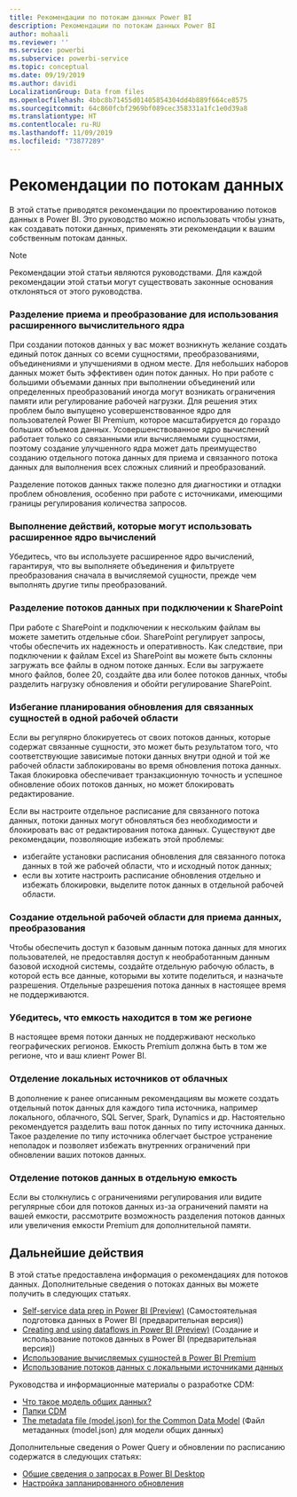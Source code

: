 ```yaml
---
title: Рекомендации по потокам данных Power BI
description: Рекомендации по потокам данных Power BI
author: mohaali
ms.reviewer: ''
ms.service: powerbi
ms.subservice: powerbi-service
ms.topic: conceptual
ms.date: 09/19/2019
ms.author: davidi
LocalizationGroup: Data from files
ms.openlocfilehash: 4bbc8b71455d01405854304dd4b889f664ce8575
ms.sourcegitcommit: 64c860fcbf2969bf089cec358331a1fc1e0d39a8
ms.translationtype: HT
ms.contentlocale: ru-RU
ms.lasthandoff: 11/09/2019
ms.locfileid: "73877289"
---
```

# <a name="dataflows-best-practice"></a>Рекомендации по потокам данных

В этой статье приводятся рекомендации по проектированию потоков данных в Power BI. Это руководство можно использовать чтобы узнать, как создавать потоки данных, применять эти рекомендации к вашим собственным потокам данных.

> [!NOTE]
> Рекомендации этой статьи являются руководствами. Для каждой рекомендации этой статьи могут существовать законные основания отклоняться от этого руководства. 
> 
> 

### <a name="split-ingestion-and-transformation-to-use-the-enhanced-compute-engine"></a>Разделение приема и преобразование для использования расширенного вычислительного ядра

При создании потоков данных у вас может возникнуть желание создать единый поток данных со всеми сущностями, преобразованиями, объединениями и улучшениями в одном месте. Для небольших наборов данных может быть эффективен один поток данных. Но при работе с большими объемами данных при выполнении объединений или определенных преобразований иногда могут возникать ограничения памяти или регулирование рабочей нагрузки. Для решения этих проблем было выпущено усовершенствованное ядро для пользователей Power BI Premium, которое масштабируется до гораздо больших объемов данных. Усовершенствованное ядро вычислений работает только со связанными или вычисляемыми сущностями, поэтому создание улучшенного ядра может дать преимущество созданию отдельного потока данных для приема и связанного потока данных для выполнения всех сложных слияний и преобразований.

Разделение потоков данных также полезно для диагностики и отладки проблем обновления, особенно при работе с источниками, имеющими границы регулирования количества запросов.

### <a name="perform-actions-that-can-use-the-enhanced-compute-engine"></a>Выполнение действий, которые могут использовать расширенное ядро вычислений

Убедитесь, что вы используете расширенное ядро вычислений, гарантируя, что вы выполняете объединения и фильтруете преобразования сначала в вычисляемой сущности, прежде чем выполнять другие типы преобразований.

### <a name="split-dataflows-when-connecting-to-sharepoint"></a>Разделение потоков данных при подключении к SharePoint

При работе с SharePoint и подключении к нескольким файлам вы можете заметить отдельные сбои. SharePoint регулирует запросы, чтобы обеспечить их надежность и оперативность. Как следствие, при подключении к файлам Excel из SharePoint вы можете быть склонны загружать все файлы в одном потоке данных. Если вы загружаете много файлов, более 20, создайте два или более потоков данных, чтобы разделить нагрузку обновления и обойти регулирование SharePoint.

### <a name="avoid-scheduling-refresh-for-linked-entities-inside-the-same-workspace"></a>Избегание планирования обновления для связанных сущностей в одной рабочей области

Если вы регулярно блокируетесь от своих потоков данных, которые содержат связанные сущности, это может быть результатом того, что соответствующие зависимые потоки данных внутри одной и той же рабочей области заблокированы во время обновления потока данных. Такая блокировка обеспечивает транзакционную точность и успешное обновление обоих потоков данных, но может блокировать редактирование. 

Если вы настроите отдельное расписание для связанного потока данных, потоки данных могут обновляться без необходимости и блокировать вас от редактирования потока данных. Существуют две рекомендации, позволяющие избежать этой проблемы: 

* избегайте установки расписания обновления для связанного потока данных в той же рабочей области, что и исходный поток данных;
* если вы хотите настроить расписание обновления отдельно и избежать блокировки, выделите поток данных в отдельной рабочей области.

### <a name="create-a-separate-workspace-for-ingestion-transformation"></a>Создание отдельной рабочей области для приема данных, преобразования

Чтобы обеспечить доступ к базовым данным потока данных для многих пользователей, не предоставляя доступ к необработанным данным базовой исходной системы, создайте отдельную рабочую область, в которой есть все данные, которыми вы хотите поделиться, и назначьте разрешения. Отдельные разрешения потока данных в настоящее время не поддерживаются.

### <a name="ensure-capacity-is-in-the-same-region"></a>Убедитесь, что емкость находится в том же регионе

В настоящее время потоки данных не поддерживают несколько географических регионов. Емкость Premium должна быть в том же регионе, что и ваш клиент Power BI.

### <a name="separate-on-premises-sources-from-cloud-sources"></a>Отделение локальных источников от облачных

В дополнение к ранее описанным рекомендациям вы можете создать отдельный поток данных для каждого типа источника, например локального, облачного, SQL Server, Spark, Dynamics и др. Настоятельно рекомендуется разделить ваш поток данных по типу источника данных. Такое разделение по типу источника облегчает быстрое устранение неполадок и позволяет избежать внутренних ограничений при обновлении ваших потоков данных.

### <a name="separate-dataflows-into-a-separate-capacity"></a>Отделение потоков данных в отдельную емкость

Если вы столкнулись с ограничениями регулирования или видите регулярные сбои для потоков данных из-за ограничений памяти на вашей емкости, рассмотрите возможность разделения потоков данных или увеличения емкости Premium для дополнительной памяти.

## <a name="next-steps"></a>Дальнейшие действия

В этой статье предоставлена информация о рекомендациях для потоков данных. Дополнительные сведения о потоках данных вы можете получить в следующих статьях.

* [Self-service data prep in Power BI (Preview)](service-dataflows-overview.md) (Самостоятельная подготовка данных в Power BI (предварительная версия))
* [Creating and using dataflows in Power BI (Preview)](service-dataflows-create-use.md) (Создание и использование потоков данных в Power BI (предварительная версия))
* [Использование вычисляемых сущностей в Power BI Premium](service-dataflows-computed-entities-premium.md)
* [Использование потоков данных с локальными источниками данных](service-dataflows-on-premises-gateways.md)

Руководства и информационные материалы о разработке CDM:
* [Что такое модель общих данных?](https://docs.microsoft.com/powerapps/common-data-model/overview)
* [Папки CDM](https://go.microsoft.com/fwlink/?linkid=2045304)
* [The metadata file (model.json) for the Common Data Model](https://go.microsoft.com/fwlink/?linkid=2045521) (Файл метаданных (model.json) для модели общих данных)


Дополнительные сведения о Power Query и обновлении по расписанию содержатся в следующих статьях:
* [Общие сведения о запросах в Power BI Desktop](desktop-query-overview.md)
* [Настройка запланированного обновления](refresh-scheduled-refresh.md)
